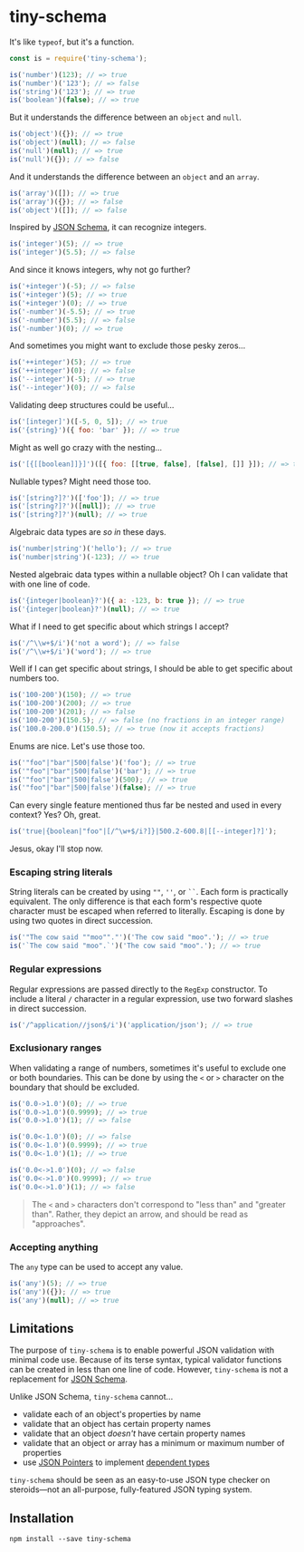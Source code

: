 # tiny-schema

It's like `typeof`, but it's a function.

```js
const is = require('tiny-schema');

is('number')(123); // => true
is('number')('123'); // => false
is('string')('123'); // => true
is('boolean')(false); // => true
```

But it understands the difference between an `object` and `null`.

```js
is('object')({}); // => true
is('object')(null); // => false
is('null')(null); // => true
is('null')({}); // => false
```

And it understands the difference between an `object` and an `array`.

```js
is('array')([]); // => true
is('array')({}); // => false
is('object')([]); // => false
```

Inspired by [JSON Schema](http://json-schema.org/), it can recognize integers.

```js
is('integer')(5); // => true
is('integer')(5.5); // => false
```

And since it knows integers, why not go further?

```js
is('+integer')(-5); // => false
is('+integer')(5); // => true
is('+integer')(0); // => true
is('-number')(-5.5); // => true
is('-number')(5.5); // => false
is('-number')(0); // => true
```

And sometimes you might want to exclude those pesky zeros...

```js
is('++integer')(5); // => true
is('++integer')(0); // => false
is('--integer')(-5); // => true
is('--integer')(0); // => false
```

Validating deep structures could be useful...

```js
is('[integer]')([-5, 0, 5]); // => true
is('{string}')({ foo: 'bar' }); // => true
```

Might as well go crazy with the nesting...

```js
is('[{[[boolean]]}]')([{ foo: [[true, false], [false], []] }]); // => true
```

Nullable types? Might need those too.

```js
is('[string?]?')(['foo']); // => true
is('[string?]?')([null]); // => true
is('[string?]?')(null); // => true
```

Algebraic data types are *so in* these days.

```js
is('number|string')('hello'); // => true
is('number|string')(-123); // => true
```

Nested algebraic data types within a nullable object? Oh I can validate that with one line of code.

```js
is('{integer|boolean}?')({ a: -123, b: true }); // => true
is('{integer|boolean}?')(null); // => true
```

What if I need to get specific about which strings I accept?

```js
is('/^\\w+$/i')('not a word'); // => false
is('/^\\w+$/i')('word'); // => true
```

Well if I can get specific about strings, I should be able to get specific about numbers too.

```js
is('100-200')(150); // => true
is('100-200')(200); // => true
is('100-200')(201); // => false
is('100-200')(150.5); // => false (no fractions in an integer range)
is('100.0-200.0')(150.5); // => true (now it accepts fractions)
```

Enums are nice. Let's use those too.

```js
is('"foo"|"bar"|500|false')('foo'); // => true
is('"foo"|"bar"|500|false')('bar'); // => true
is('"foo"|"bar"|500|false')(500); // => true
is('"foo"|"bar"|500|false')(false); // => true
```

Can every single feature mentioned thus far be nested and used in every context? Yes? Oh, great.

```js
is('true|{boolean|"foo"|[/^\w+$/i?]}|500.2-600.8|[[--integer]?]');
```

Jesus, okay I'll stop now.

### Escaping string literals

String literals can be created by using `""`, `''`, or ` `` `. Each form is practically equivalent. The only difference is that each form's respective quote character must be escaped when referred to literally. Escaping is done by using two quotes in direct succession.

```js
is('"The cow said ""moo""."')('The cow said "moo".'); // => true
is('`The cow said "moo".`')('The cow said "moo".'); // => true
```

### Regular expressions

Regular expressions are passed directly to the `RegExp` constructor. To include a literal `/` character in a regular expression, use two forward slashes in direct succession.

```js
is('/^application//json$/i')('application/json'); // => true
```

### Exclusionary ranges

When validating a range of numbers, sometimes it's useful to exclude one or both boundaries. This can be done by using the `<` or `>` character on the boundary that should be excluded.

```js
is('0.0->1.0')(0); // => true
is('0.0->1.0')(0.9999); // => true
is('0.0->1.0')(1); // => false

is('0.0<-1.0')(0); // => false
is('0.0<-1.0')(0.9999); // => true
is('0.0<-1.0')(1); // => true

is('0.0<->1.0')(0); // => false
is('0.0<->1.0')(0.9999); // => true
is('0.0<->1.0')(1); // => false
```

> The `<` and `>` characters don't correspond to "less than" and "greater than". Rather, they depict an arrow, and should be read as "approaches".

### Accepting anything

The `any` type can be used to accept any value.

```js
is('any')(5); // => true
is('any')({}); // => true
is('any')(null); // => true
```

## Limitations

The purpose of `tiny-schema` is to enable powerful JSON validation with minimal code use. Because of its terse syntax, typical validator functions can be created in less than one line of code. However, `tiny-schema` is not a replacement for [JSON Schema](http://json-schema.org/).

Unlike JSON Schema, `tiny-schema` cannot...

- validate each of an object's properties by name
- validate that an object has certain property names
- validate that an object *doesn't* have certain property names
- validate that an object or array has a minimum or maximum number of properties
- use [JSON Pointers](http://json-schema.org/latest/relative-json-pointer.html) to implement [dependent types](https://en.wikipedia.org/wiki/Dependent_type)

`tiny-schema` should be seen as an easy-to-use JSON type checker on steroids—not an all-purpose, fully-featured JSON typing system.

## Installation

```
npm install --save tiny-schema
```
